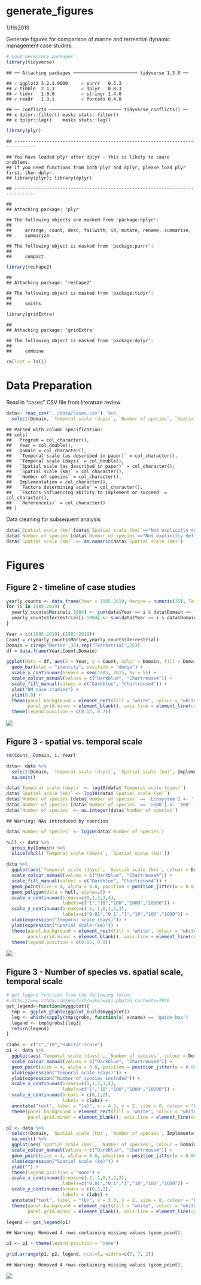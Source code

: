 generate\_figures
================
1/19/2019

Generate figures for comparison of marine and terrestrial dynamic
management case studies.

``` r
# Load necessary packages
library(tidyverse)
```

    ## ── Attaching packages ──────────────────────── tidyverse 1.3.0 ──

    ## ✓ ggplot2 3.2.1.9000     ✓ purrr   0.3.3     
    ## ✓ tibble  2.1.3          ✓ dplyr   0.8.3     
    ## ✓ tidyr   1.0.0          ✓ stringr 1.4.0     
    ## ✓ readr   1.3.1          ✓ forcats 0.4.0

    ## ── Conflicts ─────────────────────────── tidyverse_conflicts() ──
    ## x dplyr::filter() masks stats::filter()
    ## x dplyr::lag()    masks stats::lag()

``` r
library(plyr)
```

    ## ------------------------------------------------------------------------------

    ## You have loaded plyr after dplyr - this is likely to cause problems.
    ## If you need functions from both plyr and dplyr, please load plyr first, then dplyr:
    ## library(plyr); library(dplyr)

    ## ------------------------------------------------------------------------------

    ## 
    ## Attaching package: 'plyr'

    ## The following objects are masked from 'package:dplyr':
    ## 
    ##     arrange, count, desc, failwith, id, mutate, rename, summarise,
    ##     summarize

    ## The following object is masked from 'package:purrr':
    ## 
    ##     compact

``` r
library(reshape2)
```

    ## 
    ## Attaching package: 'reshape2'

    ## The following object is masked from 'package:tidyr':
    ## 
    ##     smiths

``` r
library(gridExtra)
```

    ## 
    ## Attaching package: 'gridExtra'

    ## The following object is masked from 'package:dplyr':
    ## 
    ##     combine

``` r
rm(list = ls())
```

# Data Preparation

Read in “cases” CSV file from literature review

``` r
data<- read_csv("../data/cases.csv")  %>% 
  select(Domain, `Temporal scale (days)`, `Number of species`, `Spatial scale (km)`, Implementation, Year)
```

    ## Parsed with column specification:
    ## cols(
    ##   Program = col_character(),
    ##   Year = col_double(),
    ##   Domain = col_character(),
    ##   `Temporal scale (as described in paper)` = col_character(),
    ##   `Temporal scale (days)` = col_double(),
    ##   `Spatial scale (as described in paper)` = col_character(),
    ##   `Spatial scale (km)` = col_character(),
    ##   `Number of species` = col_character(),
    ##   Implementation = col_character(),
    ##   `Factors determining scale` = col_character(),
    ##   `Factors influencing ability to implement or succeed` = col_character(),
    ##   `Reference(s)` = col_character()
    ## )

Data cleaning for subsequent
analysis

``` r
data$`Spatial scale (km)`[data$`Spatial scale (km)`=="Not explicitly defined"] <- NA
data$`Number of species`[data$`Number of species`=="Not explicitly defined"] <- NA
data$`Spatial scale (km)` <- as.numeric(data$`Spatial scale (km)`)
```

# Figures

## Figure 2 - timeline of case studies

``` r
yearly_counts <- data.frame(Year = 1985:2019, Marine = numeric(35), Terrestrial = numeric(35))
for (i in 1985:2019) {
  yearly_counts$Marine[i-1984] <- sum(data$Year == i & data$Domain == "Marine")
  yearly_counts$Terrestrial[i-1984] <- sum(data$Year == i & data$Domain == "Terrestrial") 
}

Year = c((1985:2019),(1985:2019))
Count = c(yearly_counts$Marine,yearly_counts$Terrestrial)
Domain = c(rep("Marine",35),rep("Terrestrial",35))
df = data.frame(Year,Count,Domain)

ggplot(data = df, aes(x = Year, y = Count, color = Domain, fill = Domain, width = 0.75)) + 
  geom_bar(stat = "identity", position = "dodge") +
  scale_x_continuous(breaks = seq(1985, 2015, by = 5)) +
  scale_colour_manual(values = c("Darkblue", "Chartreuse4")) +
  scale_fill_manual(values = c("Darkblue", "Chartreuse4")) +
  ylab("DM case studies") +
  ylim(0,8) +
  theme(panel.background = element_rect(fill = "white", colour = "white") ,panel.border = element_blank(), panel.grid.major = element_blank(),
        panel.grid.minor = element_blank(), axis.line = element_line(colour = "black")) + 
  theme(legend.position = c(0.15, 0.7))
```

![](generate-figures_files/figure-gfm/figure_2-1.png)<!-- -->

## Figure 3 - spatial vs. temporal scale

``` r
rm(Count, Domain, i, Year)

data<- data %>%
  select(Domain, `Temporal scale (days)`, `Spatial scale (km)`, Implementation, `Number of species`) %>%
  na.omit() 

data$`Temporal scale (days)` <- log10(data$`Temporal scale (days)`)
data$`Spatial scale (km)` <- log10(data$`Spatial scale (km)`)
data$`Number of species`[data$`Number of species` == 'Ecosystem'] <- '100'
data$`Number of species`[data$`Number of species` == '>100'] <- '100'
data$`Number of species` <- as.integer(data$`Number of species`)
```

    ## Warning: NAs introduced by coercion

``` r
data$`Number of species` <- log10(data$`Number of species`)

hull <- data %>%
  group_by(Domain) %>% 
  slice(chull(`Temporal scale (days)`, `Spatial scale (km)`))

data %>%
  ggplot(aes(`Temporal scale (days)`, `Spatial scale (km)`, colour = Domain, fill = Domain)) +
  scale_colour_manual(values = c("Darkblue", "Chartreuse4")) +
  scale_fill_manual(values = c("Darkblue", "Chartreuse4")) +
  geom_point(size = 4, alpha = 0.8, position = position_jitter(w = 0.01, h = 0)) +
  geom_polygon(data = hull, alpha=.5) +
  scale_x_continuous(breaks=c(0,1,2,3,4),
                     labels=c("1","10","100","1000","10000")) +
  scale_y_continuous(breaks=c(-2,-1,0,1,2,3),
                     labels=c("0.01","0.1","1","10","100","1000")) +  
  xlab(expression("Temporal scale (days)")) + 
  ylab(expression("Spatial scale (km)")) +
  theme(panel.background = element_rect(fill = "white", colour = "white"), panel.border = element_blank(), panel.grid.major = element_blank(),
        panel.grid.minor = element_blank(), axis.line = element_line(colour = "black")) + 
  theme(legend.position = c(0.85, 0.9))
```

![](generate-figures_files/figure-gfm/figure_3-1.png)<!-- -->

## Figure 3 - Number of species vs. spatial scale, temporal scale

``` r
# get_legend function from the following forum: 
# http://www.sthda.com/english/wiki/wiki.php?id_contents=7930
get_legend<-function(myggplot){
  tmp <- ggplot_gtable(ggplot_build(myggplot))
  leg <- which(sapply(tmp$grobs, function(x) x$name) == "guide-box")
  legend <- tmp$grobs[[leg]]
  return(legend)
}

clabs <- c("1","10","Habitat-scale")
p1 <- data %>%
  ggplot(aes(`Temporal scale (days)`, `Number of species`, colour = Domain, fill = Domain)) +
  scale_colour_manual(values = c("Darkblue", "Chartreuse4")) +
  geom_point(size = 4, alpha = 0.8, position = position_jitter(w = 0.08, h = 0)) +
  xlab(expression("Temporal scale (days)")) + 
  ylab(expression("Number of species included")) +
  scale_x_continuous(breaks=c(0,1,2,3,4),
                     labels=c("1","10","100","1000","10000")) +
  scale_y_continuous(breaks = c(0,1,2),
                     labels = clabs) + 
  annotate("text", label = "(a)", x = 4.3, y = 2, size = 8, colour = "black") +
  theme(panel.background = element_rect(fill = "white", colour = "white"), panel.border = element_blank(), panel.grid.major = element_blank(),
        panel.grid.minor = element_blank(), axis.line = element_line(colour = "black"), text = element_text(size=20))

p2 <- data %>%
  select(Domain, `Spatial scale (km)`, `Number of species`, Implementation) %>%
  na.omit() %>%
  ggplot(aes(`Spatial scale (km)`, `Number of species`, colour = Domain, fill = Domain)) +
  scale_colour_manual(values = c("Darkblue", "Chartreuse4")) +
  geom_point(size = 4, alpha = 0.8, position = position_jitter(w = 0.08, h = 0)) +
  xlab(expression("Spatial scale (km)")) + 
  ylab("") +
  theme(legend.position = "none") +
  scale_x_continuous(breaks=c(-2,-1,0,1,2,3),
                     labels=c("0.01","0.1","1","10","100","1000")) +
  scale_y_continuous(breaks = c(0,1,2),
                     labels = clabs) + 
  annotate("text", label = "(b)", x = 3.3, y = 2, size = 8, colour = "black") +
  theme(panel.background = element_rect(fill = "white", colour = "white"), panel.border = element_blank(), panel.grid.major = element_blank(),
        panel.grid.minor = element_blank(), axis.line = element_line(colour = "black"), text = element_text(size=20))

legend <- get_legend(p1)
```

    ## Warning: Removed 4 rows containing missing values (geom_point).

``` r
p1 <- p1 + theme(legend.position = "none")

grid.arrange(p1, p2, legend, ncol=3, widths=c(7, 7, 2))
```

    ## Warning: Removed 4 rows containing missing values (geom_point).

![](generate-figures_files/figure-gfm/figure_4-1.png)<!-- -->
